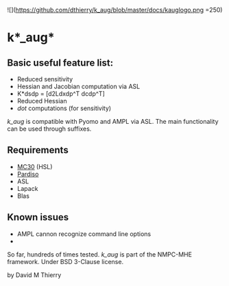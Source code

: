 ![](https://github.com/dthierry/k_aug/blob/master/docs/kauglogo.png =250)

# k*\_aug*

## Basic useful feature list:

 * Reduced sensitivity
 * Hessian and Jacobian computation via ASL
 * K*dsdp = [d2Ldxdp^T dcdp^T]
 * Reduced Hessian
 * *dot* computations (for sensitivity)
 
*k\_aug* is compatible with Pyomo and AMPL via ASL. The main functionality can be used through suffixes. 

## Requirements

 * [MC30](http://www.hsl.rl.ac.uk/catalogue/mc30.html) (HSL)
 * [Pardiso](https://pardiso-project.org/)
 * ASL
 * Lapack
 * Blas

## Known issues
 * AMPL cannon recognize command line options
 * 
So far, hundreds of times tested.
*k\_aug* is part of the NMPC-MHE framework. Under BSD 3-Clause license.

by David M Thierry
